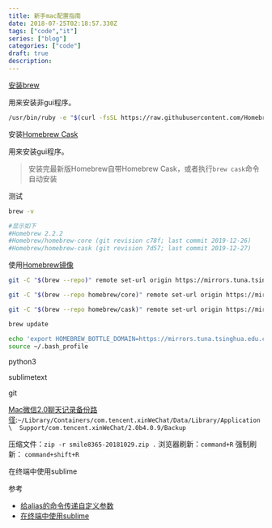 ```yaml
---
title: 新手mac配置指南
date: 2018-07-25T02:18:57.330Z
tags: ["code","it"]
series: ["blog"]
categories: ["code"]
draft: true
description:
---
```


[安装brew](https://brew.sh/index_zh-cn)

用来安装非gui程序。

```bash
/usr/bin/ruby -e "$(curl -fsSL https://raw.githubusercontent.com/Homebrew/install/master/install)"
```


安装[Homebrew Cask](https://github.com/Homebrew/homebrew-cask)

用来安装gui程序。
> 安装完最新版Homebrew自带Homebrew Cask，或者执行`brew cask`命令自动安装

测试

```bash
brew -v

#显示如下
#Homebrew 2.2.2
#Homebrew/homebrew-core (git revision c78f; last commit 2019-12-26)
#Homebrew/homebrew-cask (git revision 7d57; last commit 2019-12-27)
```

使用[Homebrew镜像](https://mirrors.tuna.tsinghua.edu.cn/help/homebrew/)

```bash
git -C "$(brew --repo)" remote set-url origin https://mirrors.tuna.tsinghua.edu.cn/git/homebrew/brew.git

git -C "$(brew --repo homebrew/core)" remote set-url origin https://mirrors.tuna.tsinghua.edu.cn/git/homebrew/homebrew-core.git

git -C "$(brew --repo homebrew/cask)" remote set-url origin https://mirrors.tuna.tsinghua.edu.cn/git/homebrew/homebrew-cask.git

brew update

echo 'export HOMEBREW_BOTTLE_DOMAIN=https://mirrors.tuna.tsinghua.edu.cn/homebrew-bottles' >> ~/.bash_profile
source ~/.bash_profile
```



python3

sublimetext

git



[Mac微信2.0聊天记录备份路径](https://www.zhihu.com/question/50022284):`~/Library/Containers/com.tencent.xinWeChat/Data/Library/Application\  Support/com.tencent.xinWeChat/2.0b4.0.9/Backup`

压缩文件：`zip -r smile8365-20181029.zip .`
浏览器刷新：`command+R`
强制刷新： `command+shift+R`

在终端中使用sublime


参考
- [给alias的命令传递自定义参数](https://blog.csdn.net/zhangxinrun/article/details/5709940)
- [在终端中使用sublime](https://www.jianshu.com/p/592a5ede266f)